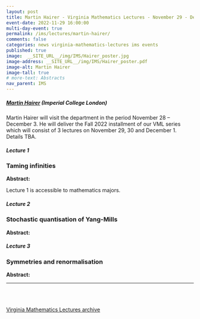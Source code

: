 ```yaml
---
layout: post
title: Martin Hairer - Virginia Mathematics Lectures - November 29 - December 1, 2022
event-date: 2022-11-29 16:00:00
multi-day-event: true
permalink: /ims/lectures/martin-hairer/
comments: false
categories: news virginia-mathematics-lectures ims events
published: true
image:  __SITE_URL__/img/IMS/Hairer_poster.jpg
image-address: __SITE_URL__/img/IMS/Hairer_poster.pdf
image-alt: Martin Hairer
image-tall: true
# more-text: Abstracts
nav_parent: IMS
---
```


<h5 class="mt-1 mb-4"><a href="https://www.hairer.org">Martin Hairer</a> (Imperial College London)</h5>

Martin Hairer will visit the department in the period November 28 – December 3. He will deliver the Fall 2022 installment of our VML series which will consist of 3 lectures on November 29, 30 and December 1. Details TBA.

<!--more-->

##### Lecture 1
### Taming infinities

**Abstract:** 

Lecture 1 is accessible to mathematics majors.

##### Lecture 2
### Stochastic quantisation of Yang-Mills

**Abstract:** 

##### Lecture 3
### Symmetries and renormalisation

**Abstract:** 


---

<br><br>

[Virginia Mathematics Lectures archive]({{site.url}}/ims/lectures)
